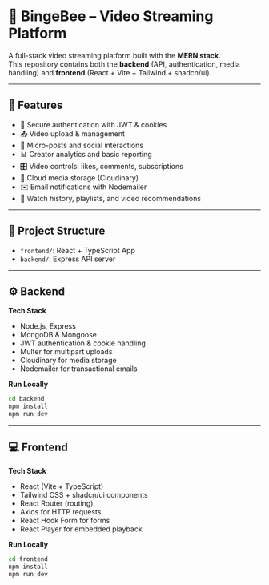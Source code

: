 # 🎥 BingeBee – Video Streaming Platform

A full-stack video streaming platform built with the **MERN stack**.  
This repository contains both the **backend** (API, authentication, media handling) and **frontend** (React + Vite + Tailwind + shadcn/ui).

---

## 🚀 Features
- 🔐 Secure authentication with JWT & cookies  
- 📤 Video upload & management  
- 📝 Micro-posts and social interactions  
- 📊 Creator analytics and basic reporting  
- 🎛️ Video controls: likes, comments, subscriptions  
- 📂 Cloud media storage (Cloudinary)  
- ✉️ Email notifications with Nodemailer  
- 🔁 Watch history, playlists, and video recommendations

---

## 📂 Project Structure
- `frontend/`: React + TypeScript App 
- `backend/`: Express API server

---

## ⚙️ Backend

**Tech Stack**
- Node.js, Express  
- MongoDB & Mongoose  
- JWT authentication & cookie handling  
- Multer for multipart uploads  
- Cloudinary for media storage  
- Nodemailer for transactional emails

**Run Locally**
```bash
cd backend
npm install
npm run dev
```
----

## 💻 Frontend

**Tech Stack**
- React (Vite + TypeScript)
- Tailwind CSS + shadcn/ui components
- React Router (routing)
- Axios for HTTP requests
- React Hook Form for forms
- React Player for embedded playback

**Run Locally**
```bash
cd frontend
npm install
npm run dev
```
